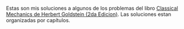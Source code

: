 Estas son mis soluciones a algunos de los problemas del libro [Classical Mechanics de Herbert Goldstein (2da Edicion)](http://www.amazon.com/Classical-Mechanics-3rd-Herbert-Goldstein/dp/0201657023/ref=sr_1_1?ie=UTF8&qid=1435283484&sr=8-1&keywords=classical+mechanics+goldstein+second+edition). Las soluciones estan organizadas por capítulos.